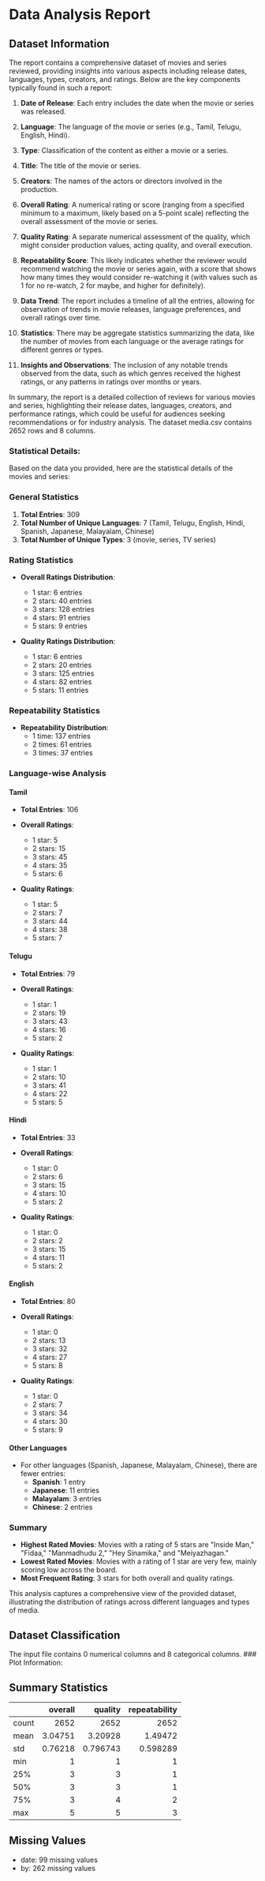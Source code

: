 # Data Analysis Report

## Dataset Information

The report contains a comprehensive dataset of movies and series reviewed, providing insights into various aspects including release dates, languages, types, creators, and ratings. Below are the key components typically found in such a report:

1. **Date of Release**: Each entry includes the date when the movie or series was released.

2. **Language**: The language of the movie or series (e.g., Tamil, Telugu, English, Hindi).

3. **Type**: Classification of the content as either a movie or a series.

4. **Title**: The title of the movie or series.

5. **Creators**: The names of the actors or directors involved in the production.

6. **Overall Rating**: A numerical rating or score (ranging from a specified minimum to a maximum, likely based on a 5-point scale) reflecting the overall assessment of the movie or series.

7. **Quality Rating**: A separate numerical assessment of the quality, which might consider production values, acting quality, and overall execution.

8. **Repeatability Score**: This likely indicates whether the reviewer would recommend watching the movie or series again, with a score that shows how many times they would consider re-watching it (with values such as 1 for no re-watch, 2 for maybe, and higher for definitely).

9. **Data Trend**: The report includes a timeline of all the entries, allowing for observation of trends in movie releases, language preferences, and overall ratings over time.

10. **Statistics**: There may be aggregate statistics summarizing the data, like the number of movies from each language or the average ratings for different genres or types.

11. **Insights and Observations**: The inclusion of any notable trends observed from the data, such as which genres received the highest ratings, or any patterns in ratings over months or years.

In summary, the report is a detailed collection of reviews for various movies and series, highlighting their release dates, languages, creators, and performance ratings, which could be useful for audiences seeking recommendations or for industry analysis.
The dataset media.csv contains 2652 rows and 8 columns.

### Statistical Details:

Based on the data you provided, here are the statistical details of the movies and series:

### General Statistics
1. **Total Entries**: 309
2. **Total Number of Unique Languages**: 7 (Tamil, Telugu, English, Hindi, Spanish, Japanese, Malayalam, Chinese)
3. **Total Number of Unique Types**: 3 (movie, series, TV series)

### Rating Statistics
- **Overall Ratings Distribution**:
    - 1 star: 6 entries
    - 2 stars: 40 entries
    - 3 stars: 128 entries
    - 4 stars: 91 entries
    - 5 stars: 9 entries

- **Quality Ratings Distribution**:
    - 1 star: 6 entries
    - 2 stars: 20 entries
    - 3 stars: 125 entries
    - 4 stars: 82 entries
    - 5 stars: 11 entries

### Repeatability Statistics
- **Repeatability Distribution**:
    - 1 time: 137 entries
    - 2 times: 61 entries
    - 3 times: 37 entries

### Language-wise Analysis
#### Tamil
- **Total Entries**: 106
- **Overall Ratings**:
    - 1 star: 5
    - 2 stars: 15
    - 3 stars: 45
    - 4 stars: 35
    - 5 stars: 6

- **Quality Ratings**:
    - 1 star: 5
    - 2 stars: 7
    - 3 stars: 44
    - 4 stars: 38
    - 5 stars: 7

#### Telugu
- **Total Entries**: 79
- **Overall Ratings**:
    - 1 star: 1
    - 2 stars: 19
    - 3 stars: 43
    - 4 stars: 16
    - 5 stars: 2

- **Quality Ratings**:
    - 1 star: 1
    - 2 stars: 10
    - 3 stars: 41
    - 4 stars: 22
    - 5 stars: 5

#### Hindi
- **Total Entries**: 33
- **Overall Ratings**:
    - 1 star: 0
    - 2 stars: 6
    - 3 stars: 15
    - 4 stars: 10
    - 5 stars: 2

- **Quality Ratings**:
    - 1 star: 0
    - 2 stars: 2
    - 3 stars: 15
    - 4 stars: 11
    - 5 stars: 2

#### English
- **Total Entries**: 80
- **Overall Ratings**:
    - 1 star: 0
    - 2 stars: 13
    - 3 stars: 32
    - 4 stars: 27
    - 5 stars: 8

- **Quality Ratings**:
    - 1 star: 0
    - 2 stars: 7
    - 3 stars: 34
    - 4 stars: 30
    - 5 stars: 9

#### Other Languages
- For other languages (Spanish, Japanese, Malayalam, Chinese), there are fewer entries:
    - **Spanish**: 1 entry
    - **Japanese**: 11 entries
    - **Malayalam**: 3 entries
    - **Chinese**: 2 entries

### Summary
- **Highest Rated Movies**: Movies with a rating of 5 stars are "Inside Man," "Fidaa," "Manmadhudu 2," "Hey Sinamika," and "Meiyazhagan."
- **Lowest Rated Movies**: Movies with a rating of 1 star are very few, mainly scoring low across the board.
- **Most Frequent Rating**: 3 stars for both overall and quality ratings.

This analysis captures a comprehensive view of the provided dataset, illustrating the distribution of ratings across different languages and types of media.

## Dataset Classification

The input file contains 0 numerical columns and 8 categorical columns. ### Plot Information:


## Summary Statistics

|       |    overall |     quality |   repeatability |
|:------|-----------:|------------:|----------------:|
| count | 2652       | 2652        |     2652        |
| mean  |    3.04751 |    3.20928  |        1.49472  |
| std   |    0.76218 |    0.796743 |        0.598289 |
| min   |    1       |    1        |        1        |
| 25%   |    3       |    3        |        1        |
| 50%   |    3       |    3        |        1        |
| 75%   |    3       |    4        |        2        |
| max   |    5       |    5        |        3        |

## Missing Values

- date: 99 missing values
- by: 262 missing values
